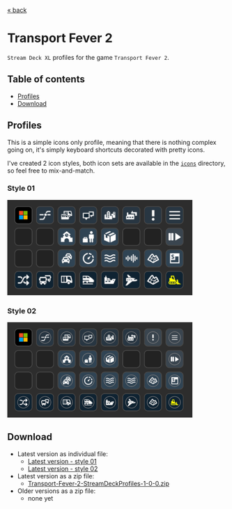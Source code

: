 [&laquo; back](../README.md)

# Transport Fever 2

`Stream Deck XL` profiles for the game `Transport Fever 2`.

## Table of contents

- [Profiles](#profiles)
- [Download](#download)

## Profiles

This is a simple icons only profile, meaning that there is nothing complex going on, it's simply keyboard shortcuts decorated with pretty icons.

I've created 2 icon styles, both icon sets are available in the <a href="../../images/icons/">`icons`</a> directory, so feel free to mix-and-match.

### Style 01

<img src="v1/screenshots/transportfever2-home-01.png" alt="Stream Deck XL - Transport Fever 2 - Homepage" width="425" />

### Style 02

<img src="v1/screenshots/transportfever2-home-02.png" alt="Stream Deck XL - Transport Fever 2 - Homepage" width="425" />

## Download

- Latest version as individual file:
    - [Latest version - style 01](v1/Transport-Fever-2-01.streamDeckProfile)
    - [Latest version - style 02](v1/Transport-Fever-2-02.streamDeckProfile)
- Latest version as a zip file:
    - [Transport-Fever-2-StreamDeckProfiles-1-0-0.zip](v1/Transport-Fever-2-StreamDeckProfiles-1-0-0.zip)
- Older versions as a zip file:
    - none yet
